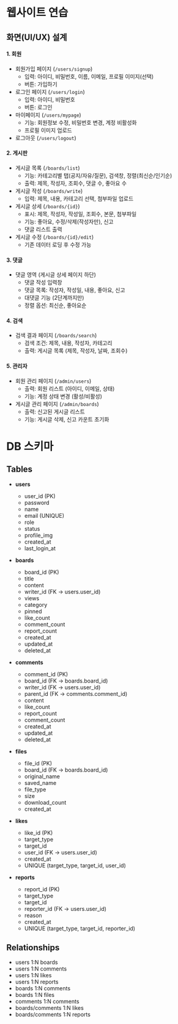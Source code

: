 # 웹사이트 연습

## 화면(UI/UX) 설계

#### 1. 회원
- 회원가입 페이지 (`/users/signup`)
  - 입력: 아이디, 비밀번호, 이름, 이메일, 프로필 이미지(선택)
  - 버튼: 가입하기
- 로그인 페이지 (`/users/login`)
  - 입력: 아이디, 비밀번호
  - 버튼: 로그인
- 마이페이지 (`/users/mypage`)
  - 기능: 회원정보 수정, 비밀번호 변경, 계정 비활성화
  - 프로필 이미지 업로드
- 로그아웃 (`/users/logout`)

#### 2. 게시판
- 게시글 목록 (`/boards/list`)
  - 기능: 카테고리별 탭(공지/자유/질문), 검색창, 정렬(최신순/인기순)
  - 출력: 제목, 작성자, 조회수, 댓글 수, 좋아요 수
- 게시글 작성 (`/boards/write`)
  - 입력: 제목, 내용, 카테고리 선택, 첨부파일 업로드
- 게시글 상세 (`/boards/{id}`)
  - 표시: 제목, 작성자, 작성일, 조회수, 본문, 첨부파일
  - 기능: 좋아요, 수정/삭제(작성자만), 신고
  - 댓글 리스트 출력
- 게시글 수정 (`/boards/{id}/edit`)
  - 기존 데이터 로딩 후 수정 가능

#### 3. 댓글
- 댓글 영역 (게시글 상세 페이지 하단)
  - 댓글 작성 입력창
  - 댓글 목록: 작성자, 작성일, 내용, 좋아요, 신고
  - 대댓글 기능 (2단계까지만)
  - 정렬 옵션: 최신순, 좋아요순

#### 4. 검색
- 검색 결과 페이지 (`/boards/search`)
  - 검색 조건: 제목, 내용, 작성자, 카테고리
  - 출력: 게시글 목록 (제목, 작성자, 날짜, 조회수)

#### 5. 관리자
- 회원 관리 페이지 (`/admin/users`)
  - 출력: 회원 리스트 (아이디, 이메일, 상태)
  - 기능: 계정 상태 변경 (활성/비활성)
- 게시글 관리 페이지 (`/admin/boards`)
  - 출력: 신고된 게시글 리스트
  - 기능: 게시글 삭제, 신고 카운트 초기화


# DB 스키마

## Tables

- **users**
  - user_id (PK)
  - password
  - name
  - email (UNIQUE)
  - role
  - status
  - profile_img
  - created_at
  - last_login_at

- **boards**
  - board_id (PK)
  - title
  - content
  - writer_id (FK → users.user_id)
  - views
  - category
  - pinned
  - like_count
  - comment_count
  - report_count
  - created_at
  - updated_at
  - deleted_at

- **comments**
  - comment_id (PK)
  - board_id (FK → boards.board_id)
  - writer_id (FK → users.user_id)
  - parent_id (FK → comments.comment_id)
  - content
  - like_count
  - report_count
  - comment_count
  - created_at
  - updated_at
  - deleted_at

- **files**
  - file_id (PK)
  - board_id (FK → boards.board_id)
  - original_name
  - saved_name
  - file_type
  - size
  - download_count
  - created_at

- **likes**
  - like_id (PK)
  - target_type
  - target_id
  - user_id (FK → users.user_id)
  - created_at
  - UNIQUE (target_type, target_id, user_id)

- **reports**
  - report_id (PK)
  - target_type
  - target_id
  - reporter_id (FK → users.user_id)
  - reason
  - created_at
  - UNIQUE (target_type, target_id, reporter_id)


## Relationships

- users 1:N boards
- users 1:N comments
- users 1:N likes
- users 1:N reports
- boards 1:N comments
- boards 1:N files
- comments 1:N comments
- boards/comments 1:N likes
- boards/comments 1:N reports